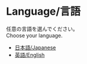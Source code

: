 # Language/言語

任意の言語を選んでください。  
Choose your language.  

- [日本語/Japanese](/jp/)  
- [英語/English](/en/)  
